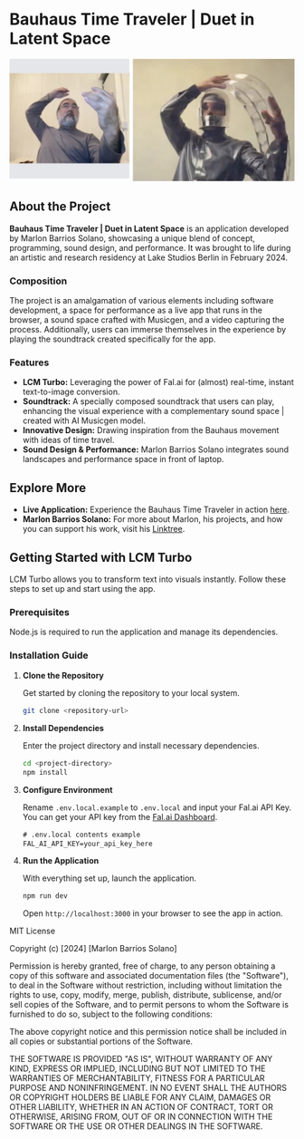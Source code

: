 
# Bauhaus Time Traveler | Duet in Latent Space

![Image of performance](https://github.com/marlonbarrios/bauhaus-queer/blob/mondrian/public/image.jpg "image or performance")

## About the Project

**Bauhaus Time Traveler | Duet in Latent Space** is an application developed by Marlon Barrios Solano, showcasing a unique blend of concept, programming, sound design, and performance. It was brought to life during an artistic and research residency at Lake Studios Berlin in February 2024.

### Composition

The project is an amalgamation of various elements including software development, a space for performance as a live app that runs in the browser, a sound space crafted with Musicgen, and a video capturing the process. Additionally, users can immerse themselves in the experience by playing the soundtrack created specifically for the app. 

### Features

- **LCM Turbo:** Leveraging the power of Fal.ai for (almost) real-time, instant text-to-image conversion.
- **Soundtrack:** A specially composed soundtrack that users can play, enhancing the visual experience with a complementary sound space | created with AI Musicgen model.
- **Innovative Design:** Drawing inspiration from the Bauhaus movement with ideas of time travel.
- **Sound Design & Performance:** Marlon Barrios Solano integrates sound landscapes and performance space in front of laptop.


## Explore More

- **Live Application:** Experience the Bauhaus Time Traveler in action [here](https://bauhaus-time-traveler.vercel.app/).
- **Marlon Barrios Solano:** For more about Marlon, his projects, and how you can support his work, visit his [Linktree](https://linktr.ee/marlonbarriososolano).


## Getting Started with LCM Turbo

LCM Turbo allows you to transform text into visuals instantly. Follow these steps to set up and start using the app.

### Prerequisites

Node.js is required to run the application and manage its dependencies.

### Installation Guide

1. **Clone the Repository**

   Get started by cloning the repository to your local system.

   ```sh
   git clone <repository-url>
   ```

2. **Install Dependencies**

   Enter the project directory and install necessary dependencies.

   ```sh
   cd <project-directory>
   npm install
   ```

3. **Configure Environment**

   Rename `.env.local.example` to `.env.local` and input your Fal.ai API Key. You can get your API key from the [Fal.ai Dashboard](https://www.fal.ai/dashboard/keys).

   ```plaintext
   # .env.local contents example
   FAL_AI_API_KEY=your_api_key_here
   ```

4. **Run the Application**

   With everything set up, launch the application.

   ```sh
   npm run dev
   ```

   Open `http://localhost:3000` in your browser to see the app in action.



MIT License

Copyright (c) [2024] [Marlon Barrios Solano]

Permission is hereby granted, free of charge, to any person obtaining a copy
of this software and associated documentation files (the "Software"), to deal
in the Software without restriction, including without limitation the rights
to use, copy, modify, merge, publish, distribute, sublicense, and/or sell
copies of the Software, and to permit persons to whom the Software is
furnished to do so, subject to the following conditions:

The above copyright notice and this permission notice shall be included in all
copies or substantial portions of the Software.

THE SOFTWARE IS PROVIDED "AS IS", WITHOUT WARRANTY OF ANY KIND, EXPRESS OR
IMPLIED, INCLUDING BUT NOT LIMITED TO THE WARRANTIES OF MERCHANTABILITY,
FITNESS FOR A PARTICULAR PURPOSE AND NONINFRINGEMENT. IN NO EVENT SHALL THE
AUTHORS OR COPYRIGHT HOLDERS BE LIABLE FOR ANY CLAIM, DAMAGES OR OTHER
LIABILITY, WHETHER IN AN ACTION OF CONTRACT, TORT OR OTHERWISE, ARISING FROM,
OUT OF OR IN CONNECTION WITH THE SOFTWARE OR THE USE OR OTHER DEALINGS IN THE
SOFTWARE.
